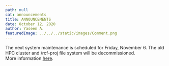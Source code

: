 ```yaml
---
path: null
cat: announcements
title: ANNOUNCEMENTS
date: October 12, 2020
author: Yaseen A.
featuredImage: ../../../static/images/Comment.png
---
```


The next system maintenance is scheduled for Friday, November 6. The old HPC cluster and /rcf-proj file system will be decommissioned.  
More information [here](https://hpc-discourse.usc.edu/t/scheduled-carc-system-maintenance-november-6-2020/193).